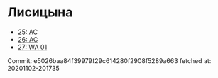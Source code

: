 # Лисицына
- [25: AC](25.md)
- [26: AC](26.md)
- [27: WA 01](27.md)

Commit: e5026baa84f39979f29c614280f2908f5289a663
 fetched at: 20201102-201735
